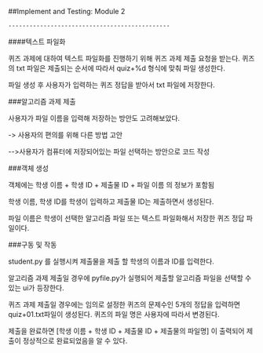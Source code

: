 ##Implement and Testing: Module 2

```markdown
----------------------------------------------
```

####텍스트 파일화 

퀴즈 과제에 대하여 텍스트 파일화를 진행하기 위해 퀴즈 과제 제출 요청을 받는다.  퀴즈의 txt 파일은 제출되는 순서에 따라서 quiz+%d 형식에 맞춰 파일 생성한다. 

파일 생성 후 사용자가 입력하는 퀴즈 정답을 받아서 txt 파일에 저장한다.



###알고리즘 과제 제출

사용자가 파일 이름을 입력해 저장하는 방안도 고려해보았다. 

-> 사용자의 편의를 위해 다른 방법 고안

-->사용자가 컴퓨터에 저장되어있는 파일 선택하는 방안으로 코드 작성



###객체 생성

객체에는 학생 이름 + 학생 ID + 제출물 ID + 파일 이름 의 정보가 포함됨

학생 이름, 학생 ID를 학생이 입력하고 제출물 ID는 제출하면서 생성된다.

파일 이름은 학생이 선택한 알고리즘 파일 또는 텍스트 파일화해서 저장한 퀴즈 정답 파일이다.

###구동 및 작동

student.py 를 실행시켜 제출물을 제출 할 학생의 이름과 ID를 입력한다.

알고리즘 과제 제출일 경우에 pyfile.py가 실행되어 제출할 알고리즘 파일을 선택할 수 있는 ui가 등장한다.

퀴즈 과제 제출일 경우에는 임의로 설정한 퀴즈의 문제수인 5개의 정답을 입력하면 quiz+01.txt파일이 생성된다. 퀴즈의 파일 명은 사용자에 따라서 변경된다.

제출을 완료하면 [학생 이름 + 학생 ID + 제출물 ID + 제출물의 파일명] 이 출력되어 제출이 정상적으로 완료되었음을 알 수 있다.








